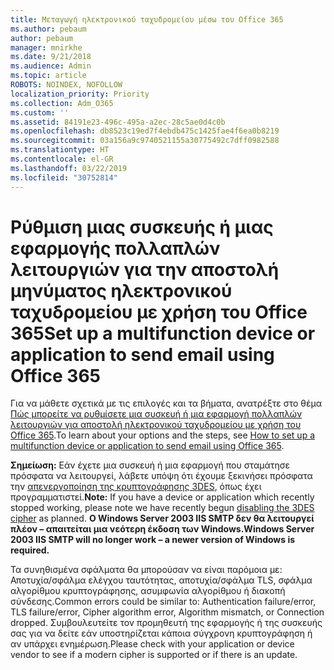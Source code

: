 ```yaml
---
title: Μεταγωγή ηλεκτρονικού ταχυδρομείου μέσω του Office 365
ms.author: pebaum
author: pebaum
manager: mnirkhe
ms.date: 9/21/2018
ms.audience: Admin
ms.topic: article
ROBOTS: NOINDEX, NOFOLLOW
localization_priority: Priority
ms.collection: Adm_O365
ms.custom: ''
ms.assetid: 84191e23-496c-495a-a2ec-28c5ae0d4c0b
ms.openlocfilehash: db8523c19ed7f4ebdb475c1425fae4f6ea0b8219
ms.sourcegitcommit: 03a156a9c9740521155a30775492c7dff0982588
ms.translationtype: HT
ms.contentlocale: el-GR
ms.lasthandoff: 03/22/2019
ms.locfileid: "30752814"
---
```

# <a name="set-up-a-multifunction-device-or-application-to-send-email-using-office-365"></a><span data-ttu-id="0d5b4-102">Ρύθμιση μιας συσκευής ή μιας εφαρμογής πολλαπλών λειτουργιών για την αποστολή μηνύματος ηλεκτρονικού ταχυδρομείου με χρήση του Office 365</span><span class="sxs-lookup"><span data-stu-id="0d5b4-102">Set up a multifunction device or application to send email using Office 365</span></span>

<span data-ttu-id="0d5b4-103">Για να μάθετε σχετικά με τις επιλογές και τα βήματα, ανατρέξτε στο θέμα [Πώς μπορείτε να ρυθμίσετε μια συσκευή ή μια εφαρμογή πολλαπλών λειτουργιών για αποστολή ηλεκτρονικού ταχυδρομείου με χρήση του Office 365](https://support.office.com/article/69f58e99-c550-4274-ad18-c805d654b4c4).</span><span class="sxs-lookup"><span data-stu-id="0d5b4-103">To learn about your options and the steps, see [How to set up a multifunction device or application to send email using Office 365](https://support.office.com/article/69f58e99-c550-4274-ad18-c805d654b4c4).</span></span>
  
<span data-ttu-id="0d5b4-104">**Σημείωση:** Εάν έχετε μια συσκευή ή μια εφαρμογή που σταμάτησε πρόσφατα να λειτουργεί, λάβετε υπόψη ότι έχουμε ξεκινήσει πρόσφατα την [απενεργοποίηση της κρυπτογράφησης 3DES](https://docs.microsoft.com/office365/securitycompliance/technical-reference-details-about-encryption), όπως έχει προγραμματιστεί.</span><span class="sxs-lookup"><span data-stu-id="0d5b4-104">**Note:** If you have a device or application which recently stopped working, please note we have recently begun [disabling the 3DES cipher](https://docs.microsoft.com/office365/securitycompliance/technical-reference-details-about-encryption) as planned.</span></span>  <span data-ttu-id="0d5b4-105">**Ο Windows Server 2003 IIS SMTP δεν θα λειτουργεί πλέον – απαιτείται μια νεότερη έκδοση των Windows.**</span><span class="sxs-lookup"><span data-stu-id="0d5b4-105">**Windows Server 2003 IIS SMTP will no longer work – a newer version of Windows is required.**</span></span> 

<span data-ttu-id="0d5b4-106">Τα συνηθισμένα σφάλματα θα μπορούσαν να είναι παρόμοια με: Αποτυχία/σφάλμα ελέγχου ταυτότητας, αποτυχία/σφάλμα TLS, σφάλμα αλγορίθμου κρυπτογράφησης, ασυμφωνία αλγορίθμου ή διακοπή σύνδεσης.</span><span class="sxs-lookup"><span data-stu-id="0d5b4-106">Common errors could be similar to: Authentication failure/error, TLS failure/error, Cipher algorithm error, Algorithm mismatch, or Connection dropped.</span></span>  <span data-ttu-id="0d5b4-107">Συμβουλευτείτε τον προμηθευτή της εφαρμογής ή της συσκευής σας για να δείτε εάν υποστηρίζεται κάποια σύγχρονη κρυπτογράφηση ή αν υπάρχει ενημέρωση.</span><span class="sxs-lookup"><span data-stu-id="0d5b4-107">Please check with your application or device vendor to see if a modern cipher is supported or if there is an update.</span></span>
